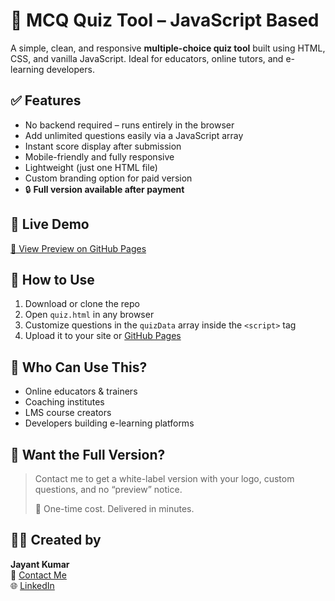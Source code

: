 # 🧠 MCQ Quiz Tool – JavaScript Based
A simple, clean, and responsive **multiple-choice quiz tool** built using HTML, CSS, and vanilla JavaScript. Ideal for educators, online tutors, and e-learning developers.

## ✅ Features
- No backend required – runs entirely in the browser  
- Add unlimited questions easily via a JavaScript array  
- Instant score display after submission  
- Mobile-friendly and fully responsive  
- Lightweight (just one HTML file)  
- Custom branding option for paid version  
- 🔒 **Full version available after payment**

## 📌 Live Demo
[🔗 View Preview on GitHub Pages](https://jayantkushwaha5.github.io/Quiz-Tool/index.html)

## 📁 How to Use
1. Download or clone the repo  
2. Open `quiz.html` in any browser  
3. Customize questions in the `quizData` array inside the `<script>` tag  
4. Upload it to your site or [GitHub Pages](https://pages.github.com/)

## 💼 Who Can Use This?
- Online educators & trainers  
- Coaching institutes  
- LMS course creators  
- Developers building e-learning platforms

## 🚀 Want the Full Version?
> Contact me to get a white-label version with your logo, custom questions, and no “preview” notice.  
>  
> 💸 One-time cost. Delivered in minutes.

## 👨‍💻 Created by
**Jayant Kumar**  
📧 [Contact Me](mailto:jayantkumar6548@gmail.com)  
🌐 [LinkedIn](https://www.linkedin.com/in/jayantkushwaha5/)
